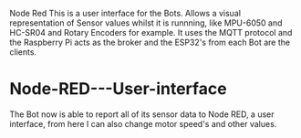 Node Red
This is a user interface for the Bots. Allows a visual representation of Sensor values whilst it is runnning, like MPU-6050 and HC-SR04 and Rotary Encoders for example. It uses the MQTT protocol and the Raspberry Pi acts as the broker and the ESP32's from each Bot are the clients. 


# Node-RED---User-interface
The Bot now is able to report all of its sensor data to Node RED, a user interface, from here I can also change motor speed's and other values. 


